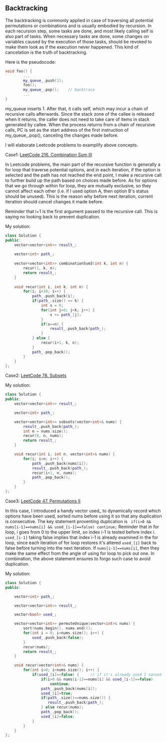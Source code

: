 ## 													Backtracking

The backtracking is commonly applied in case of traversing all potential permutations or combinations and is usually embodied by recursion. In each recursion step, some tasks are done, and most likely calling self is also part of tasks. When necessary tasks are done, some changes on variables caused by the execution of those tasks, should be revoked to make them look as if the execution never happened. This kind of cancelation is the truth of backtracking. 

Here is the pseudocode:

```cpp
void foo() {
		...
		my_queue_.push(1);
		foo();
		my_queue_.pop();    // backtrace
		...
}
```

my_queue inserts 1. After that, it calls self, which may incur a chain of recursive calls afterwards. Since the stack zone of the callee is released when it returns, the caller does not need to take care of items in stack generated by callee.  When the process returns from a chain of recursive calls, PC is set as the start address of the first instruction of my_queue_.pop(), canceling the changes made before. 

I will elaborate Leetcode problems to examplify above concepts. 

Case1: [LeetCode 216. Combination Sum III](https://leetcode.com/problems/combination-sum-iii/) 

In Leetcode problems, the main part of the recursive function is generally a for loop that traverse potential options, and in each iteration, if the option is selected and the path has not reached the end point, I make a recursive call to further build up the path based on choices made before. As for options that we go through within for loop, they are mutually exclusive, so they cannot affect each other (i.e. if I used option A, then option B's status should be unused). This is the reason why before next iteration, current iteration should cancel changes it made before. 

Reminder that i+1 is the first argument passed to the recursive call. This is saying no looking back to prevent duplication. 

My solution:

```cpp
class Solution {
public:
    vector<vector<int>> result_;
  
    vector<int> path_;
  
    vector<vector<int>> combinationSum3(int k, int n) {
        recur(1, k, n);
        return result_;
    }
  
    void recur(int i, int k, int n) {
        for(i; i<10; i++) {
            path_.push_back(i);
            if(path_.size() == k) {
                int s = 0;
                for(int j=0; j<k; j++) {
                    s += path_[j];
                }
                if(s==n) {
                    result_.push_back(path_);
                }
            } else {
                recur(i+1, k, n);
            }
            path_.pop_back();     
        }  
    }
};
```

Case2: [LeetCode 78. Subsets](https://leetcode.com/problems/subsets/) 

My solution:

```cpp
class Solution {
public:
    vector<vector<int>> result_;

    vector<int> path_;

    vector<vector<int>> subsets(vector<int>& nums) {
        result_.push_back(path_);
        int n = nums.size();
        recur(0, n, nums);
        return result_;
    }

    void recur(int i, int n, vector<int>& nums) {
        for(i; i<n; i++) {
            path_.push_back(nums[i]);
            result_.push_back(path_);
            recur(i+1, n, nums);
            path_.pop_back();
        }
    }
};
```

Case3: [LeetCode 47. Permutations II](https://leetcode.com/problems/permutations-ii/) 

In this case, I introduced a handy vector used_ to dynamically record which options have been used, sorted nums before using it so that any duplication is consecutive. The key statement proventing duplication is ``` if(i>0 && nums[i-1]==nums[i] && used_[i-1]==false) continue;``` Reminder that in for loop, i goes from 0 to the upper limit, so index i-1 is tested before index i. ```used_[i-1]``` taking false implies that index i-1 is already examined in the for loop, since each iteration of for loop restores it's altered ```used_[i]``` back to false before turning into the next iteration. If ```nums[i-1]==nums[i]```, then they make the same effect from the angle of using for loop to pick out one. In combination, the above statement ensures to forgo such case to avoid duplication.

My solution:

```cpp
class Solution {
public:

    vector<int> path_;

    vector<vector<int>> result_;

    vector<bool> used_;

    vector<vector<int>> permuteUnique(vector<int>& nums) {
        sort(nums.begin(), nums.end());
        for(int i = 0; i<nums.size(); i++) {
            used_.push_back(false);
        }
        recur(nums);
        return result_;
    }

    void recur(vector<int>& nums) {
        for(int i=0; i<nums.size(); i++) {
            if(used_[i]==false) {     // if it's already used I cannot take it into account
                if(i>0 && nums[i-1]==nums[i] && used_[i-1]==false)
                    continue;
                path_.push_back(nums[i]);
                used_[i]=true;
                if(path_.size()==nums.size()) {
                   result_.push_back(path_);
                } else recur(nums);
                path_.pop_back();
                used_[i]=false;
            }
        }
    }
};
```
